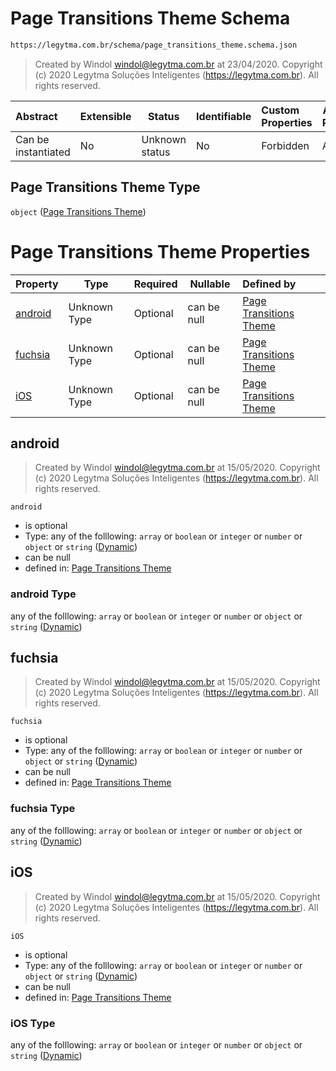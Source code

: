 # Page Transitions Theme Schema

```txt
https://legytma.com.br/schema/page_transitions_theme.schema.json
```




> Created by Windol [windol@legytma.com.br](mailto:windol@legytma.com.br) at 23/04/2020.
> Copyright (c) 2020 Legytma Soluções Inteligentes (<https://legytma.com.br>). All rights reserved.
>

| Abstract            | Extensible | Status         | Identifiable | Custom Properties | Additional Properties | Access Restrictions | Defined In                                                                                                |
| :------------------ | ---------- | -------------- | ------------ | :---------------- | --------------------- | ------------------- | --------------------------------------------------------------------------------------------------------- |
| Can be instantiated | No         | Unknown status | No           | Forbidden         | Allowed               | none                | [page_transitions_theme.schema.json](../schema/page_transitions_theme.schema.json "open original schema") |

## Page Transitions Theme Type

`object` ([Page Transitions Theme](page_transitions_theme.md))

# Page Transitions Theme Properties

| Property            | Type         | Required | Nullable    | Defined by                                                                                                                                        |
| :------------------ | ------------ | -------- | ----------- | :------------------------------------------------------------------------------------------------------------------------------------------------ |
| [android](#android) | Unknown Type | Optional | can be null | [Page Transitions Theme](bottom_app_bar_theme-properties-dynamic.md "https&#x3A;//legytma.com.br/schema/dynamic.schema.json#/properties/android") |
| [fuchsia](#fuchsia) | Unknown Type | Optional | can be null | [Page Transitions Theme](bottom_app_bar_theme-properties-dynamic.md "https&#x3A;//legytma.com.br/schema/dynamic.schema.json#/properties/fuchsia") |
| [iOS](#iOS)         | Unknown Type | Optional | can be null | [Page Transitions Theme](bottom_app_bar_theme-properties-dynamic.md "https&#x3A;//legytma.com.br/schema/dynamic.schema.json#/properties/iOS")     |

## android




> Created by Windol [windol@legytma.com.br](mailto:windol@legytma.com.br) at 15/05/2020.
> Copyright (c) 2020 Legytma Soluções Inteligentes (<https://legytma.com.br>). All rights reserved.
>

`android`

-   is optional
-   Type: any of the folllowing: `array` or `boolean` or `integer` or `number` or `object` or `string` ([Dynamic](bottom_app_bar_theme-properties-dynamic.md))
-   can be null
-   defined in: [Page Transitions Theme](bottom_app_bar_theme-properties-dynamic.md "https&#x3A;//legytma.com.br/schema/dynamic.schema.json#/properties/android")

### android Type

any of the folllowing: `array` or `boolean` or `integer` or `number` or `object` or `string` ([Dynamic](bottom_app_bar_theme-properties-dynamic.md))

## fuchsia




> Created by Windol [windol@legytma.com.br](mailto:windol@legytma.com.br) at 15/05/2020.
> Copyright (c) 2020 Legytma Soluções Inteligentes (<https://legytma.com.br>). All rights reserved.
>

`fuchsia`

-   is optional
-   Type: any of the folllowing: `array` or `boolean` or `integer` or `number` or `object` or `string` ([Dynamic](bottom_app_bar_theme-properties-dynamic.md))
-   can be null
-   defined in: [Page Transitions Theme](bottom_app_bar_theme-properties-dynamic.md "https&#x3A;//legytma.com.br/schema/dynamic.schema.json#/properties/fuchsia")

### fuchsia Type

any of the folllowing: `array` or `boolean` or `integer` or `number` or `object` or `string` ([Dynamic](bottom_app_bar_theme-properties-dynamic.md))

## iOS




> Created by Windol [windol@legytma.com.br](mailto:windol@legytma.com.br) at 15/05/2020.
> Copyright (c) 2020 Legytma Soluções Inteligentes (<https://legytma.com.br>). All rights reserved.
>

`iOS`

-   is optional
-   Type: any of the folllowing: `array` or `boolean` or `integer` or `number` or `object` or `string` ([Dynamic](bottom_app_bar_theme-properties-dynamic.md))
-   can be null
-   defined in: [Page Transitions Theme](bottom_app_bar_theme-properties-dynamic.md "https&#x3A;//legytma.com.br/schema/dynamic.schema.json#/properties/iOS")

### iOS Type

any of the folllowing: `array` or `boolean` or `integer` or `number` or `object` or `string` ([Dynamic](bottom_app_bar_theme-properties-dynamic.md))
